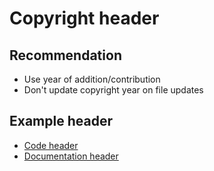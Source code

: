 # Copyright header

## Recommendation
* Use year of addition/contribution
* Don't update copyright year on file updates

## Example header
* [Code header](/maintainer-examples/code-copyright-header)
* [Documentation header](/maintainer-examples/docs-copyright-header)
